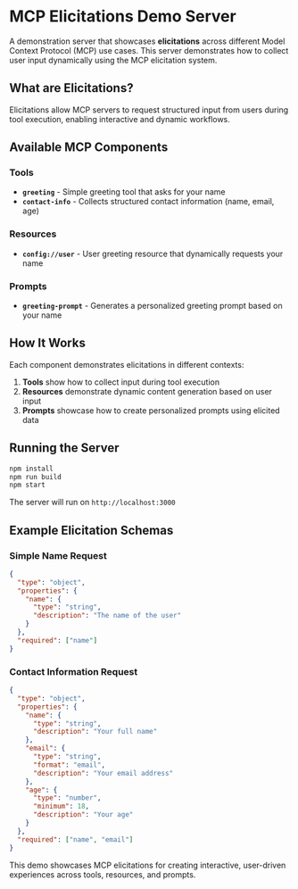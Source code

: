 # MCP Elicitations Demo Server

A demonstration server that showcases **elicitations** across different Model Context Protocol (MCP) use cases. This server demonstrates how to collect user input dynamically using the MCP elicitation system.

## What are Elicitations?

Elicitations allow MCP servers to request structured input from users during tool execution, enabling interactive and dynamic workflows.

## Available MCP Components

### Tools
- **`greeting`** - Simple greeting tool that asks for your name
- **`contact-info`** - Collects structured contact information (name, email, age)

### Resources
- **`config://user`** - User greeting resource that dynamically requests your name

### Prompts
- **`greeting-prompt`** - Generates a personalized greeting prompt based on your name

## How It Works

Each component demonstrates elicitations in different contexts:

1. **Tools** show how to collect input during tool execution
2. **Resources** demonstrate dynamic content generation based on user input
3. **Prompts** showcase how to create personalized prompts using elicited data

## Running the Server

```bash
npm install
npm run build
npm start
```

The server will run on `http://localhost:3000`

## Example Elicitation Schemas

### Simple Name Request
```json
{
  "type": "object",
  "properties": {
    "name": {
      "type": "string",
      "description": "The name of the user"
    }
  },
  "required": ["name"]
}
```

### Contact Information Request
```json
{
  "type": "object",
  "properties": {
    "name": {
      "type": "string",
      "description": "Your full name"
    },
    "email": {
      "type": "string",
      "format": "email", 
      "description": "Your email address"
    },
    "age": {
      "type": "number",
      "minimum": 18,
      "description": "Your age"
    }
  },
  "required": ["name", "email"]
}
```

This demo showcases MCP elicitations for creating interactive, user-driven experiences across tools, resources, and prompts. 
